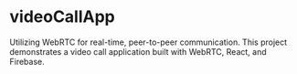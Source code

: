 # videoCallApp
Utilizing WebRTC for real-time, peer-to-peer communication. This project demonstrates a video call application built with WebRTC, React, and Firebase.

